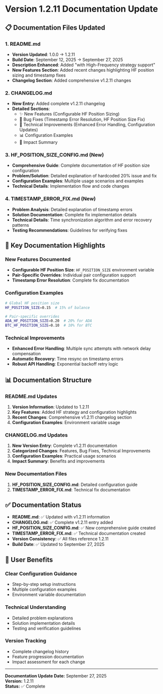 # Version 1.2.11 Documentation Update

## 📋 Documentation Files Updated

### 1. **README.md**
- **Version Updated**: 1.0.0 → 1.2.11
- **Build Date**: September 12, 2025 → September 27, 2025
- **Description Enhanced**: Added "with High-Frequency strategy support"
- **New Features Section**: Added recent changes highlighting HF position sizing and timestamp fixes
- **Changelog Section**: Added comprehensive v1.2.11 changes

### 2. **CHANGELOG.md**
- **New Entry**: Added complete v1.2.11 changelog
- **Detailed Sections**:
  - ✨ New Features (Configurable HF Position Sizing)
  - 🐛 Bug Fixes (Timestamp Error Resolution, HF Position Size Fix)
  - 🔧 Technical Improvements (Enhanced Error Handling, Configuration Updates)
  - 📊 Configuration Examples
  - 🎯 Impact Summary

### 3. **HF_POSITION_SIZE_CONFIG.md** (New)
- **Comprehensive Guide**: Complete documentation of HF position size configuration
- **Problem/Solution**: Detailed explanation of hardcoded 20% issue and fix
- **Configuration Examples**: Multiple usage scenarios and examples
- **Technical Details**: Implementation flow and code changes

### 4. **TIMESTAMP_ERROR_FIX.md** (New)
- **Problem Analysis**: Detailed explanation of timestamp errors
- **Solution Documentation**: Complete fix implementation details
- **Technical Details**: Time synchronization algorithm and error recovery patterns
- **Testing Recommendations**: Guidelines for verifying fixes

## 🎯 Key Documentation Highlights

### **New Features Documented**
- **Configurable HF Position Size**: `HF_POSITION_SIZE` environment variable
- **Pair-Specific Overrides**: Individual pair configuration support
- **Timestamp Error Resolution**: Complete fix documentation

### **Configuration Examples**
```bash
# Global HF position size
HF_POSITION_SIZE=0.15  # 15% of balance

# Pair-specific overrides
ADA_HF_POSITION_SIZE=0.20  # 20% for ADA
BTC_HF_POSITION_SIZE=0.10  # 10% for BTC
```

### **Technical Improvements**
- **Enhanced Error Handling**: Multiple sync attempts with network delay compensation
- **Automatic Recovery**: Time resync on timestamp errors
- **Robust API Handling**: Exponential backoff retry logic

## 📊 Documentation Structure

### **README.md Updates**
1. **Version Information**: Updated to 1.2.11
2. **Key Features**: Added HF strategy and configuration highlights
3. **Recent Changes**: Comprehensive v1.2.11 changelog section
4. **Configuration Examples**: Environment variable usage

### **CHANGELOG.md Updates**
1. **New Version Entry**: Complete v1.2.11 documentation
2. **Categorized Changes**: Features, Bug Fixes, Technical Improvements
3. **Configuration Examples**: Practical usage scenarios
4. **Impact Summary**: Benefits and improvements

### **New Documentation Files**
1. **HF_POSITION_SIZE_CONFIG.md**: Detailed configuration guide
2. **TIMESTAMP_ERROR_FIX.md**: Technical fix documentation

## ✅ Documentation Status

- **README.md**: ✅ Updated with v1.2.11 information
- **CHANGELOG.md**: ✅ Complete v1.2.11 entry added
- **HF_POSITION_SIZE_CONFIG.md**: ✅ New comprehensive guide created
- **TIMESTAMP_ERROR_FIX.md**: ✅ Technical documentation created
- **Version Consistency**: ✅ All files reference 1.2.11
- **Build Date**: ✅ Updated to September 27, 2025

## 🎯 User Benefits

### **Clear Configuration Guidance**
- Step-by-step setup instructions
- Multiple configuration examples
- Environment variable documentation

### **Technical Understanding**
- Detailed problem explanations
- Solution implementation details
- Testing and verification guidelines

### **Version Tracking**
- Complete changelog history
- Feature progression documentation
- Impact assessment for each change

---
**Documentation Update Date:** September 27, 2025  
**Version:** 1.2.11  
**Status:** ✅ Complete